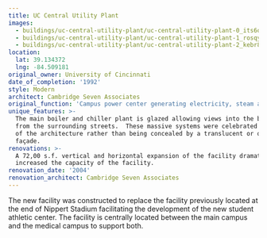 ```yaml
---
title: UC Central Utility Plant
images:
  - buildings/uc-central-utility-plant/uc-central-utility-plant-0_its6om
  - buildings/uc-central-utility-plant/uc-central-utility-plant-1_rosqyw
  - buildings/uc-central-utility-plant/uc-central-utility-plant-2_kebr8j
location:
  lat: 39.134372
  lng: -84.509181
original_owner: University of Cincinnati
date_of_completion: '1992'
style: Modern
architect: Cambridge Seven Associates
original_function: 'Campus power center generating electricity, steam and chilled water'
unique_features: >-
  The main boiler and chiller plant is glazed allowing views into the building
  from the surrounding streets.  These massive systems were celebrated as part
  of the architecture rather than being concealed by a translucent or opaque
  façade.
renovations: >-
  A 72,00 s.f. vertical and horizontal expansion of the facility dramatically
  increased the capacity of the facility.
renovation_date: '2004'
renovation_architect: Cambridge Seven Associates
---
```


The new facility was constructed to replace the facility previously located at the end of Nippert Stadium facilitating the development of the new student athletic center. The facility is centrally located between the main campus and the medical campus to support both.
